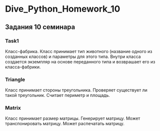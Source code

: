 # Dive_Python_Homework_10
## Задания 10 семинара

### Task1 
Класс-фабрика.
Класс принимает тип животного (название одного из созданных классов) и параметры для этого типа.
Внутри класса создается экземпляр на основе переданного типа и возврашает его из класса-фабрики. 

### Triangle
Класс принимает стороны треугольника. Проверяет существует ли такой треугольник.
Считает периметр и площадь.

### Matrix
Класс принимает размер матрицы. Генерирует матрицу. Может транспонировать матрицу.
Может распечатать матрицу.
